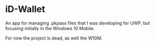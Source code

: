 # iD-Wallet
An app for managing .pkpass files that I was developing for UWP, but focusing initially in the Windows 10 Mobile. 

For now the project is dead, as well the W10M.
